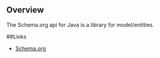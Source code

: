 ## Overview

The Schema.org api for Java is a library for model/entities.

##Links

- [Schema.org](https://schema.org)
